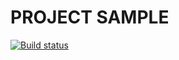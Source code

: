 # PROJECT SAMPLE
[![Build status](https://ci.appveyor.com/api/projects/status/1wb9xvcpe9q42lg0?svg=true)](https://ci.appveyor.com/project/Montren/hw-2-1)
